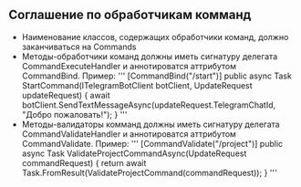 ﻿## Соглашение по обработчикам комманд

* Наименование классов, содержащих обработчики команд, должно заканчиваться на Commands
* Методы-обработчики команд должны иметь сигнатуру делегата CommandExecuteHandler и аннотироватся аттрибутом CommandBind.
Пример:
'''
	[CommandBind("/start")]
    public async Task StartCommand(ITelegramBotClient botClient, UpdateRequest updateRequest)
    {
        await botClient.SendTextMessageAsync(updateRequest.TelegramChatId, "Добро пожаловать!");
    }
'''
* Методы-валидаторы комманд должны иметь сигнатуру делегата CommandValidateHandler и аннотироватся аттрибутом CommandValidate.
Пример:
'''
    [CommandValidate("/project")]
    public async Task<bool> ValidateProjectCommandAsync(UpdateRequest commandRequest)
    {
        return await Task.FromResult<bool>(ValidateProjectCommand(commandRequest));
    }
'''